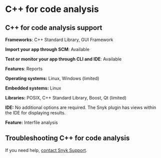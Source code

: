 # C++ for code analysis

## C++ for code analysis support

**Frameworks**: C++ Standard Library, GUI Framework

**Import your app through SCM**: Available

**Test or monitor your app through CLI and IDE**: Available

**Features**: Reports

**Operating systems:** Linux, Windows (limited)

**Embedded systems:** Linux

**Libraries:** POSIX, C++ Standard Library, Boost, Qt (limited)

**IDE:** No additional options are required. The Snyk plugin has views within the IDE for displaying results.

**Feature:** Interfile analysis

## Troubleshooting C++ for code analysis

If you need help, [contact Snyk Support](https://support.snyk.io/hc/en-us).
